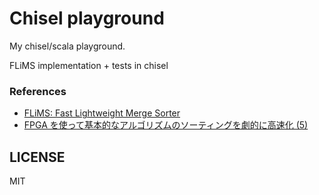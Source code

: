 Chisel playground
=======================

My chisel/scala playground.

FLiMS implementation + tests in chisel

### References
* [FLiMS: Fast Lightweight Merge Sorter](https://ieeexplore.ieee.org/document/8742328)
* [FPGA を使って基本的なアルゴリズムのソーティングを劇的に高速化 (5)](https://www.acri.c.titech.ac.jp/wordpress/archives/4713)


## LICENSE

MIT
